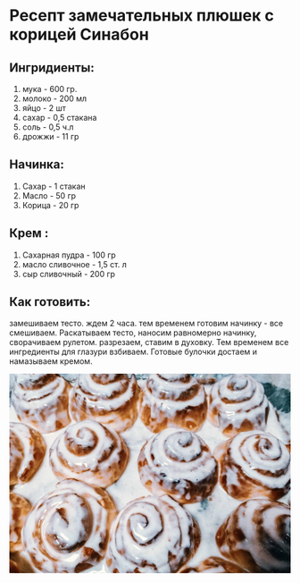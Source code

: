 # Ресепт замечательных плюшек с корицей Синабон

## Ингридиенты:
1. мука - 600 гр.
2. молоко - 200 мл
3. яйцо - 2 шт
4. сахар - 0,5 стакана
5. соль - 0,5 ч.л
6. дрожжи - 11 гр
## Начинка:
1. Сахар - 1 стакан
2. Масло - 50 гр
3. Корица - 20 гр
## Крем :
1. Сахарная пудра - 100 гр
2. масло сливочное - 1,5 ст. л
3. сыр сливочный - 200 гр
## Как готовить:
замешиваем тесто. ждем 2 часа. тем временем готовим начинку - все смешиваем. Раскатываем тесто, наносим равномерно начинку, сворачиваем рулетом. разрезаем, ставим в духовку. Тем временем все ингредиенты для глазури взбиваем. Готовые булочки достаем и намазываем кремом.

![плюшки](cinamon.jpg)

